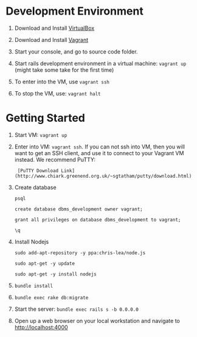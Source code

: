# Development Environment

1.	Download and Install [VirtualBox](www.virtualbox.org/wiki/Downloads)

1.	Download and Install [Vagrant](vagrantup.com/downloads)

1.	Start your console, and go to source code folder.

1.	Start rails development environment in a virtual machine: `vagrant up` (might take some take for the first time)

1.	To enter into the VM, use `vagrant ssh`

1.	To stop the VM, use: `vagrant halt`


# Getting Started

1. Start VM: `vagrant up`

1. Enter into VM: `vagrant ssh`. If you can not ssh into VM, then you will want to get an SSH client, and use it to connect to your Vagrant VM instead. We recommend PuTTY:

		[PuTTY Download Link](http://www.chiark.greenend.org.uk/~sgtatham/putty/download.html)

1. Create database

	`psql`

	`create database dbms_development owner vagrant;`

	`grant all privileges on database dbms_development to vagrant;`

	`\q`

1. Install Nodejs

	`sudo add-apt-repository -y ppa:chris-lea/node.js`

	`sudo apt-get -y update`

	`sudo apt-get -y install nodejs`
	

1. `bundle install`

1. `bundle exec rake db:migrate`

1. Start the server: `bundle exec rails s -b 0.0.0.0`

1. Open up a web browser on your local workstation and navigate to [http://localhost:4000](http://localhost:4000)